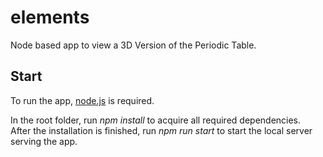 # elements

Node based app to view a 3D Version of the Periodic Table.

## Start

To run the app, [node.js](https://nodejs.org/en/) is required.  

In the root folder, run _npm install_ to acquire all required dependencies.  
After the installation is finished, run _npm run start_ to start the local server serving the app.
